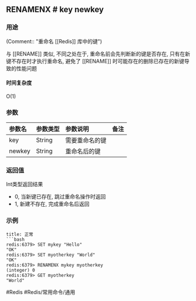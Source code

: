 ## RENAMENX # key newkey

### 用途
(Comment:: "重命名 [[Redis]] 库中的键")

与 [[RENAME]] 类似, 不同之处在于, 重命名前会先判断新的键是否存在, 只有在新键不存在时才执行重命名, 避免了 [[RENAME]] 时可能存在的删除已存在的新键导致的性能问题

#### 时间复杂度
O(1)

### 参数
|参数名|参数类型|参数说明|备注|
|:-|:-|:-|:-|
|key|String|需要重命名的键||
|newkey|String|重命名后的键||

### 返回值
Int类型返回结果
- 0, 当新键已存在, 跳过重命名操作时返回
- 1, 新建不存在, 完成重命名后返回

### 示例
```ad-info
title: 正常
```bash
redis:6379> SET mykey "Hello"
"OK"
redis:6379> SET myotherkey "World"
"OK"
redis:6379> RENAMENX mykey myotherkey
(integer) 0
redis:6379> GET myotherkey
"World"
```

#Redis #Redis/常用命令/通用 